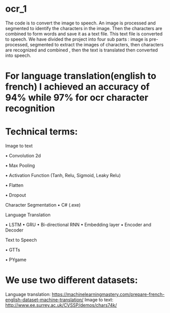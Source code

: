 # ocr_1
The code is to convert the image to speech. An image is processed and segmented to identify the characters in the image. Then the characters are combined to form words and save it as a text file. This text file is converted to speech. We have divided the project into four sub parts : image is pre-processed, segmented to extract the images of characters, then characters are recognized and combined , then the text is translated then converted into speech.
# For language translation(english to french) I achieved an accuracy of 94% while 97% for ocr character recognition

# Technical terms:

Image to text

•	Convolution 2d

•	Max Pooling

•	Activation Function (Tanh, Relu, Sigmoid, Leaky Relu)

•	Flatten

•	 Dropout

Character Segmentation
•	C# (.exe)

Language Translation 

•	LSTM
•	GRU
•	Bi-directional RNN
•	Embedding layer
•	Encoder and Decoder

Text to Speech

•	GTTs

•	PYgame    

# We use two different datasets:

Language translation: https://machinelearningmastery.com/prepare-french-english-dataset-machine-translation/
Image to text: http://www.ee.surrey.ac.uk/CVSSP/demos/chars74k/

